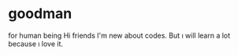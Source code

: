 # goodman
for human being
Hi friends I'm new about codes.
But ı will learn a lot because ı love it.
